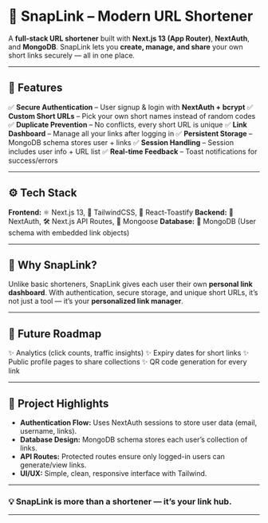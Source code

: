 # 🔗 SnapLink – Modern URL Shortener

A **full-stack URL shortener** built with **Next.js 13 (App Router)**, **NextAuth**, and **MongoDB**. SnapLink lets you **create, manage, and share** your own short links securely — all in one place.

---

## 🚀 Features

✅ **Secure Authentication** – User signup & login with **NextAuth + bcrypt**
✅ **Custom Short URLs** – Pick your own short names instead of random codes
✅ **Duplicate Prevention** – No conflicts, every short URL is unique
✅ **Link Dashboard** – Manage all your links after logging in
✅ **Persistent Storage** – MongoDB schema stores user + links
✅ **Session Handling** – Session includes user info + URL list
✅ **Real-time Feedback** – Toast notifications for success/errors

---

## ⚙️ Tech Stack

**Frontend:** ⚛️ Next.js 13, 🎨 TailwindCSS, 🔔 React-Toastify
**Backend:** 🔐 NextAuth, 🛠️ Next.js API Routes, 🐍 Mongoose
**Database:** 🍃 MongoDB (User schema with embedded link objects)

---

## 🌟 Why SnapLink?

Unlike basic shorteners, SnapLink gives each user their own **personal link dashboard**.
With authentication, secure storage, and unique short URLs, it’s not just a tool — it’s your **personalized link manager**.

---

## 🔮 Future Roadmap

✨ Analytics (click counts, traffic insights)
✨ Expiry dates for short links
✨ Public profile pages to share collections
✨ QR code generation for every link

---

## 📂 Project Highlights

* **Authentication Flow:** Uses NextAuth sessions to store user data (email, username, links).
* **Database Design:** MongoDB schema stores each user’s collection of links.
* **API Routes:** Protected routes ensure only logged-in users can generate/view links.
* **UI/UX:** Simple, clean, responsive interface with Tailwind.

---

### 💡 SnapLink is more than a shortener — it’s your **link hub**.

---

